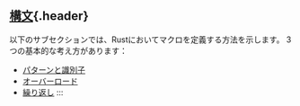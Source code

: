 ## [構文](#構文){.header}

以下のサブセクションでは、Rustにおいてマクロを定義する方法を示します。
3つの基本的な考え方があります：

-   [パターンと識別子](designators.html)
-   [オーバーロード](overload.html)
-   [繰り返し](repeat.html)
:::

